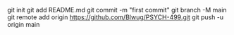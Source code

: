 git init
git add README.md
git commit -m "first commit"
git branch -M main
git remote add origin https://github.com/Blwug/PSYCH-499.git
git push -u origin main